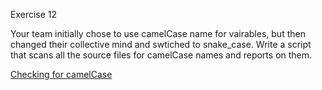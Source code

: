 Exercise 12

Your team initially chose to use camelCase name for vairables, but then changed their collective mind and swtiched to snake_case. Write a script that scans all the source files for camelCase names and reports on them.

[Checking for camelCase](https://www.askpython.com/python/examples/regex-check-camel-case#:~:text=The%20pattern%20for%20checking%20if,upper%20case%20or%20lower%20case.)
